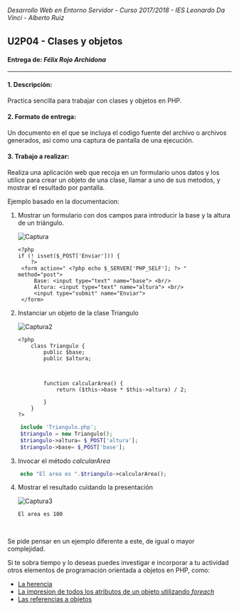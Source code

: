###### *Desarrollo Web en Entorno Servidor - Curso 2017/2018 - IES Leonardo Da Vinci - Alberto Ruiz*
## 	U2P04 - Clases y objetos
#### Entrega de: *Félix Rojo Archidona*
----
#### 1. Descripción:

Practica sencilla para trabajar con clases y objetos en PHP.

#### 2. Formato de entrega:

Un documento en el que se incluya el codigo fuente del archivo o archivos generados, así como una captura de pantalla de una ejecución.

#### 3. Trabajo a realizar:

Realiza una aplicación web que recoja en un formulario unos datos y los utilice para crear un objeto de una clase, llamar a uno de sus metodos, y mostrar el resultado por pantalla.

Ejemplo basado en la documentacion: 

1. Mostrar un formulario con dos campos para introducir la base y la altura de un triángulo.

   ![Captura](imagenes\Captura.PNG)

   ```php+HTML
   <?php 
   if (! isset($_POST['Enviar'])) {
       ?>
   	<form action=" <?php echo $_SERVER['PHP_SELF']; ?> " method="post">
   		Base: <input type="text" name="base"> <br/>
   		Altura: <input type="text" name="altura"> <br/>
   		<input type="submit" name="Enviar">
   	</form>
   ```



2. Instanciar un objeto de la clase Triangulo

   ![Captura2](imagenes\Captura2.PNG)

   ```php+HTML
   <?php
       class Triangulo {
           public $base;
           public $altura;
           
       
           
           function calcularArea() {
               return ($this->base * $this->altura) / 2;
               
           }
       }
   ?>
   ```



```php
	include 'Triangulo.php';
    $triangulo = new Triangulo();
    $triangulo->altura= $_POST['altura'];
    $triangulo->base= $_POST['base'];
```
  

3. Invocar el método *calcularArea*

```php
    echo "El area es ".$triangulo->calcularArea();
```



4. Mostrar el resultado cuidando la presentación 

   ![Captura3](imagenes\Captura3.PNG)

   ```
   El area es 100
   ```

   ​

Se pide pensar en un ejemplo diferente a este, de igual o mayor complejidad.

Si te sobra tiempo y lo deseas puedes investigar e incorporar a tu actividad otros elementos de programación orientada a objetos en PHP, como:

 * [La herencia](http://php.net/manual/es/language.oop5.inheritance.php "")
 * [La impresion de todos los atributos de un objeto utilizando *foreach*](http://php.net/manual/es/language.oop5.iterations.php "")
 * [Las referencias a objetos](http://php.net/manual/es/language.oop5.references.php "")



